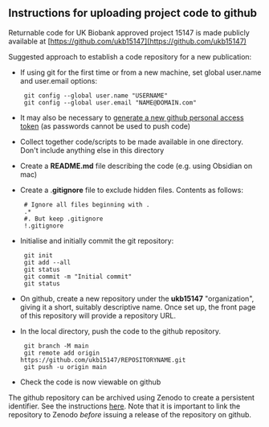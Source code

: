 ## Instructions for uploading project code to github

Returnable code for UK Biobank approved project 15147 is made publicly available at [https://github.com/ukb15147](https://github.com/ukb15147)

Suggested approach to establish a code repository for a new publication:

 * If using git for the first time or from a new machine, set global user.name and user.email options:

        git config --global user.name "USERNAME"
        git config --global user.email "NAME@DOMAIN.com"

 * It may also be necessary to [generate a new github personal access token](https://github.com/settings/tokens) (as passwords cannot be used to push code)
 * Collect together code/scripts to be made available in one directory. Don't include anything else in this directory
 * Create a **README.md** file describing the code (e.g. using Obsidian on mac)
 * Create a .**gitignore** file to exclude hidden files. Contents as follows:

        # Ignore all files beginning with .
        .*
        #. But keep .gitignore
        !.gitignore

 * Initialise and initially commit the git repository:

        git init
        git add --all
        git status
        git commit -m "Initial commit"
        git status

 * On github, create a new repository under the **ukb15147** "organization", giving it a short, suitably descriptive name. Once set up, the front page of this repository will provide a repository URL.
 * In the local directory, push the code to the github repository.

        git branch -M main
        git remote add origin https://github.com/ukb15147/REPOSITORYNAME.git
        git push -u origin main

 * Check the code is now viewable on github

The github repository can be archived using Zenodo to create a persistent identifier. See the instructions [here](https://docs.github.com/en/repositories/archiving-a-github-repository/referencing-and-citing-content). Note that it is important to link the repository to Zenodo _before_ issuing a release of the repository on github.